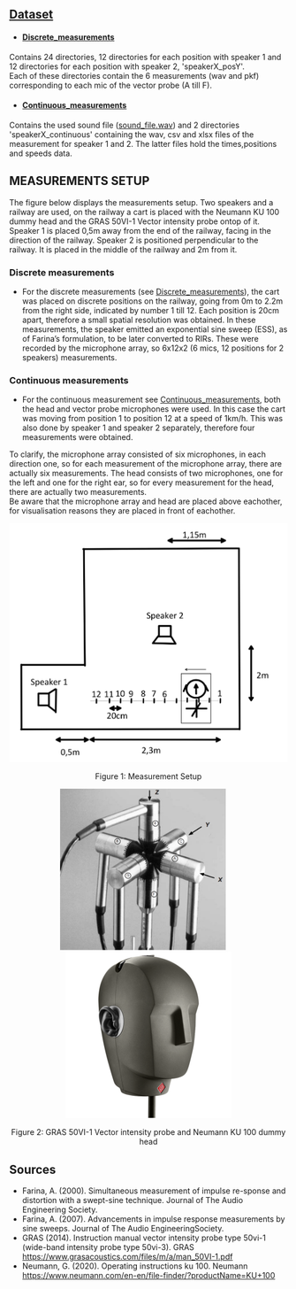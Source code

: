 ## [Dataset](Dataset)
- #### [Discrete_measurements](../Dataset/Discrete_measurements)
Contains 24 directories, 12 directories for each position with speaker 1 and 12 directories for each position with speaker 2, 'speakerX_posY'.<br />
Each of these directories contain the 6 measurements (wav and pkf) corresponding to each mic of the vector probe (A till F).
- #### [Continuous_measurements](../Dataset/Continuous_measurements)
Contains the used sound file ([sound_file.wav](../Dataset/Continuous_measurements/sound_file.wav)) and 2 directories 'speakerX_continuous' containing the wav, csv and xlsx files of the measurement for speaker 1 and 2. The latter files hold the times,positions and speeds data.

## MEASUREMENTS SETUP
The figure below displays the measurements setup. Two speakers and a railway are used, on the railway a cart is placed with the Neumann KU 100 dummy head and the GRAS 50VI-1 Vector intensity probe ontop of it. Speaker 1 is placed 0,5m away from the end of the railway, facing in the direction of the railway. Speaker 2 is positioned perpendicular to the railway. It is placed in the middle of the railway and 2m from it.<br />

### Discrete measurements
- For the discrete measurements (see [Discrete_measurements](../Dataset/Discrete_measurements)), the cart was placed on discrete positions on the railway, going from 0m to 2.2m from the right side, indicated by number 1 till 12. Each position is 20cm apart, therefore a small spatial resolution was obtained. In these measurements, the speaker emitted an exponential sine sweep (ESS), as of Farina’s formulation, to be later converted to RIRs. These were recorded by the microphone array, so 6x12x2 (6 mics, 12 positions for 2 speakers) measurements.<br />

### Continuous measurements
- For the continuous measurement see [Continuous_measurements](../Dataset/Continuous_measurements), both the head and vector probe microphones were used. In this case the cart was moving from position 1 to position 12 at a speed of 1km/h. This was also done by speaker 1 and speaker 2 separately, therefore four measurements were obtained.<br />

To clarify, the microphone array consisted of six microphones, in each direction one, so for each measurement of the microphone array, there are actually six measurements. The head consists of two microphones, one for the left and one for the right ear, so for every measurement for the head, there are actually two measurements.<br />
Be aware that the microphone array and head are placed above eachother, for visualisation reasons they are placed in front of eachother.

<!-- ![Screenshot](./images/measurement_setup.jpg | width=100) -->
<div style="text-align:center">
  <img src="../images/measurement_setup.jpg" alt="Screenshot" width="700"/>
  <p>Figure 1: Measurement Setup</p>
</div>


<div style="text-align:center">
  <img src="../images/micArray.png" alt="micArray" width="300" style="margin-right:20px;"/>
  <img src="../images/dummyHead.png" alt="dummyHead" width="300"/>
  <p>Figure 2: GRAS 50VI-1 Vector intensity probe and Neumann KU 100 dummy head</p>
</div>


## Sources
- Farina, A. (2000). Simultaneous measurement of impulse re-sponse and distortion with a swept-sine technique. Journal of The Audio Engineering Society.
- Farina, A. (2007). Advancements in impulse response measurements by sine sweeps. Journal of The Audio EngineeringSociety.
- GRAS (2014). Instruction manual vector intensity probe type 50vi-1 (wide-band intensity probe type 50vi-3). GRAS https://www.grasacoustics.com/files/m/a/man_50VI-1.pdf
- Neumann, G. (2020). Operating instructions ku 100. Neumann https://www.neumann.com/en-en/file-finder/?productName=KU+100